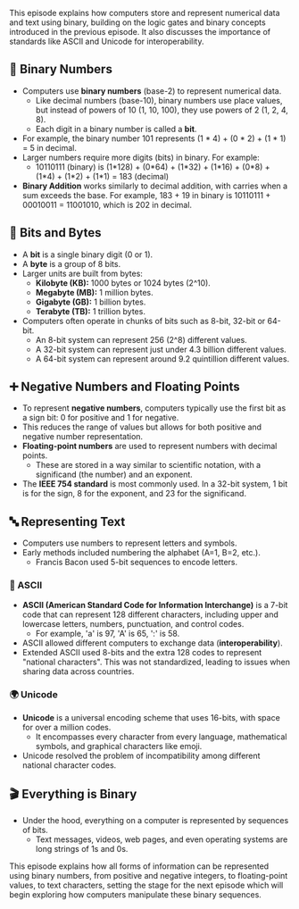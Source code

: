 This episode explains how computers store and represent numerical data and text using binary, building on the logic gates and binary concepts introduced in the previous episode. It also discusses the importance of standards like ASCII and Unicode for interoperability.

## 🔢 Binary Numbers
*   Computers use **binary numbers** (base-2) to represent numerical data.
    *   Like decimal numbers (base-10), binary numbers use place values, but instead of powers of 10 (1, 10, 100), they use powers of 2 (1, 2, 4, 8).
    *   Each digit in a binary number is called a **bit**.
*   For example, the binary number 101 represents (1 \* 4) + (0 \* 2) + (1 \* 1) = 5 in decimal.
*   Larger numbers require more digits (bits) in binary. For example:
    *   10110111 (binary) is (1\*128) + (0\*64) + (1\*32) + (1\*16) + (0\*8) + (1\*4) + (1\*2) + (1\*1) = 183 (decimal)
*   **Binary Addition** works similarly to decimal addition, with carries when a sum exceeds the base. For example, 183 + 19 in binary is 10110111 + 00010011 = 11001010, which is 202 in decimal.

## 💾 Bits and Bytes
*   A **bit** is a single binary digit (0 or 1).
*   A **byte** is a group of 8 bits.
*   Larger units are built from bytes:
    *   **Kilobyte (KB):** 1000 bytes or 1024 bytes (2^10).
    *   **Megabyte (MB):** 1 million bytes.
    *   **Gigabyte (GB):** 1 billion bytes.
    *  **Terabyte (TB):** 1 trillion bytes.
*   Computers often operate in chunks of bits such as 8-bit, 32-bit or 64-bit.
    *   An 8-bit system can represent 256 (2^8) different values.
    *   A 32-bit system can represent just under 4.3 billion different values.
    *   A 64-bit system can represent around 9.2 quintillion different values.

## ➕ Negative Numbers and Floating Points
*   To represent **negative numbers**, computers typically use the first bit as a sign bit: 0 for positive and 1 for negative.
*  This reduces the range of values but allows for both positive and negative number representation.
*   **Floating-point numbers** are used to represent numbers with decimal points.
    *   These are stored in a way similar to scientific notation, with a significand (the number) and an exponent.
   *   The **IEEE 754 standard** is most commonly used. In a 32-bit system, 1 bit is for the sign, 8 for the exponent, and 23 for the significand.

## 🔤 Representing Text
*   Computers use numbers to represent letters and symbols.
*   Early methods included numbering the alphabet (A=1, B=2, etc.).
    *   Francis Bacon used 5-bit sequences to encode letters.

### 📜 ASCII
*   **ASCII (American Standard Code for Information Interchange)** is a 7-bit code that can represent 128 different characters, including upper and lowercase letters, numbers, punctuation, and control codes.
    *   For example, 'a' is 97, 'A' is 65, ':' is 58.
*   ASCII allowed different computers to exchange data (**interoperability**).
*   Extended ASCII used 8-bits and the extra 128 codes to represent "national characters". This was not standardized, leading to issues when sharing data across countries.

### 🌍 Unicode
*   **Unicode** is a universal encoding scheme that uses 16-bits, with space for over a million codes.
    *   It encompasses every character from every language, mathematical symbols, and graphical characters like emoji.
*   Unicode resolved the problem of incompatibility among different national character codes.

## 🎬 Everything is Binary
*   Under the hood, everything on a computer is represented by sequences of bits.
    *   Text messages, videos, web pages, and even operating systems are long strings of 1s and 0s.

This episode explains how all forms of information can be represented using binary numbers, from positive and negative integers, to floating-point values, to text characters, setting the stage for the next episode which will begin exploring how computers manipulate these binary sequences.
